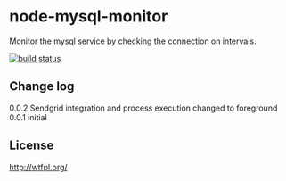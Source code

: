 node-mysql-monitor
==================

Monitor the mysql service by checking the connection on intervals.

[![build status](https://secure.travis-ci.org/tk120404/node-mysql-monitor.png)](http://travis-ci.org/tk120404/node-mysql-monitor)




Change log
----------
0.0.2 Sendgrid integration and process execution changed to foreground
0.0.1 initial

License
-------

http://wtfpl.org/

